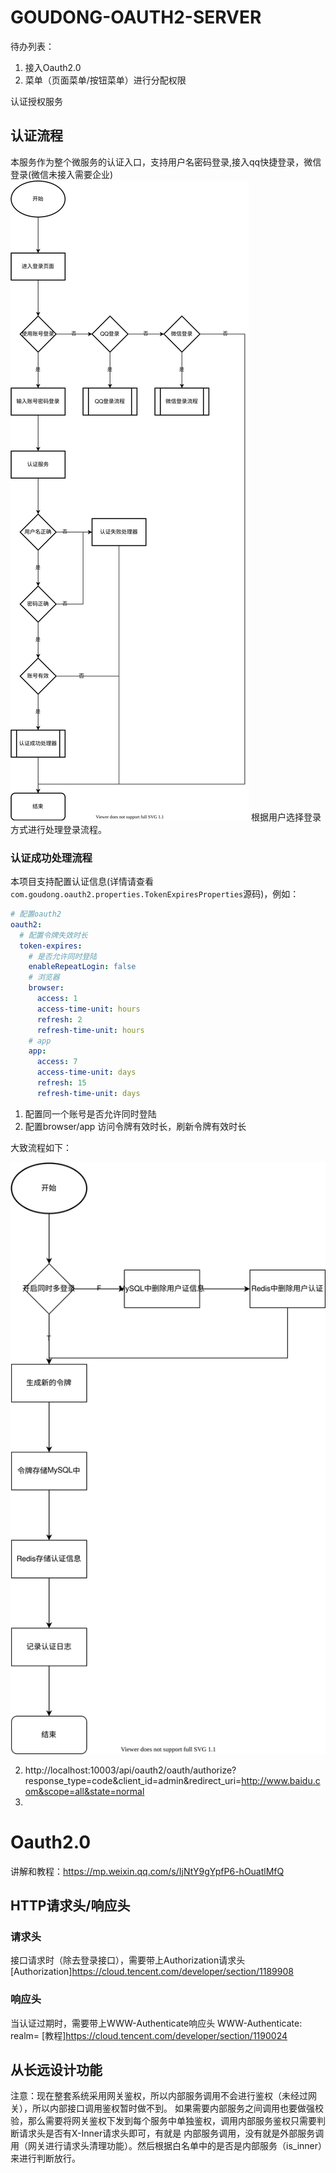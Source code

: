 # GOUDONG-OAUTH2-SERVER
待办列表：
1. 接入Oauth2.0
2. 菜单（页面菜单/按钮菜单）进行分配权限

认证授权服务
## 认证流程
本服务作为整个微服务的认证入口，支持用户名密码登录,接入qq快捷登录，微信登录(微信未接入需要企业)
![用户认证流程.svg](./README.assets/用户认证流程.svg)
根据用户选择登录方式进行处理登录流程。
### 认证成功处理流程
本项目支持配置认证信息(详情请查看`com.goudong.oauth2.properties.TokenExpiresProperties`源码)，例如：
```yaml
# 配置oauth2
oauth2:
  # 配置令牌失效时长
  token-expires:
    # 是否允许同时登陆
    enableRepeatLogin: false
    # 浏览器
    browser:
      access: 1
      access-time-unit: hours
      refresh: 2
      refresh-time-unit: hours
    # app
    app:
      access: 7
      access-time-unit: days
      refresh: 15
      refresh-time-unit: days
```
1. 配置同一个账号是否允许同时登陆
2. 配置browser/app 访问令牌有效时长，刷新令牌有效时长

大致流程如下：

![用户认证流程-认证成功处理器流程.svg](./README.assets/用户认证流程-认证成功处理器流程.svg)




2. http://localhost:10003/api/oauth2/oauth/authorize?response_type=code&client_id=admin&redirect_uri=http://www.baidu.com&scope=all&state=normal
3. 
# Oauth2.0
讲解和教程：https://mp.weixin.qq.com/s/IjNtY9gYpfP6-hOuatlMfQ


## HTTP请求头/响应头

### 请求头
接口请求时（除去登录接口），需要带上Authorization请求头
[Authorization]<https://cloud.tencent.com/developer/section/1189908>
### 响应头
当认证过期时，需要带上WWW-Authenticate响应头
WWW-Authenticate: <type> realm=<realm>
[教程]<https://cloud.tencent.com/developer/section/1190024>

## 从长远设计功能
注意：现在整套系统采用网关鉴权，所以内部服务调用不会进行鉴权（未经过网关），所以内部接口调用鉴权暂时做不到。
如果需要内部服务之间调用也要做强校验，那么需要将网关鉴权下发到每个服务中单独鉴权，调用内部服务鉴权只需要判断请求头是否有X-Inner请求头即可，有就是
内部服务调用，没有就是外部服务调用（网关进行请求头清理功能）。然后根据白名单中的是否是内部服务（is_inner）来进行判断放行。